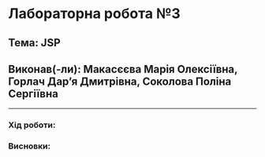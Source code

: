 # Лабораторна робота №3
## Тема: JSP
## Виконав(-ли): Макасєєва Марія Олексіївна, Горлач Дарʼя Дмитрівна, Соколова Поліна Сергіївна
---
### **Хід роботи:**

### **Висновки:** 

```
